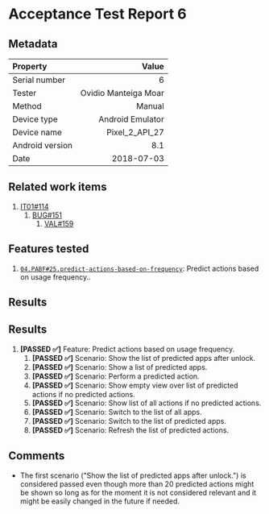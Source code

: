# Acceptance Test Report 6

## Metadata

| Property | Value |
|:--|--:|
| Serial number | 6 |
| Tester | Ovidio Manteiga Moar |
| Method | Manual |
| Device type | Android Emulator |
| Device name | Pixel_2_API_27 |
| Android version | 8.1 |
| Date | 2018-07-03 |

## Related work items

1. [IT01#114](https://lateaint.visualstudio.com/HorusSense/_workitems/edit/114)
    1. [BUG#151](https://lateaint.visualstudio.com/HorusSense/_workitems/edit/151)
        1. [VAL#159](https://lateaint.visualstudio.com/HorusSense/_workitems/edit/159)

## Features tested

1. [`04.PABF#25.predict-actions-based-on-frequency`](../../../AcceptanceTests): Predict actions based on usage frequency..

## Results

## Results

1. **[PASSED ✅]** Feature: Predict actions based on usage frequency.
    1. **[PASSED ✅]** Scenario: Show the list of predicted apps after unlock.
    2. **[PASSED ✅]** Scenario: Show a list of predicted apps.
    3. **[PASSED ✅]** Scenario: Perform a predicted action.
    4. **[PASSED ✅]** Scenario: Show empty view over list of predicted actions if no predicted actions.
    5. **[PASSED ✅]** Scenario: Show list of all actions if no predicted actions.
    6. **[PASSED ✅]** Scenario: Switch to the list of all apps.
    7. **[PASSED ✅]** Scenario: Switch to the list of predicted apps.
    8. **[PASSED ✅]** Scenario: Refresh the list of predicted actions.
    
## Comments

- The first scenario ("Show the list of predicted apps after unlock.") is considered passed even though more than 20 predicted actions might be shown so long as for the moment it is not considered relevant and it might be easily changed in the future if needed.
